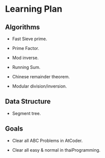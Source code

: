 # Learning Plan

## Algorithms
- Fast Sieve prime.

- Prime Factor.

- Mod inverse.

- Running Sum.

- Chinese remainder theorem.

- Modular division/inversion.

## Data Structure
- Segment tree.

## Goals
- Clear all ABC Problems in AtCoder.

- Clear all easy & normal in thaiProgramming.
